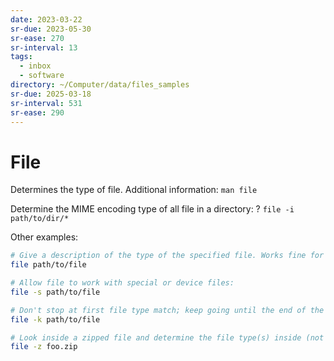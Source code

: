 ```yaml
---
date: 2023-03-22
sr-due: 2023-05-30
sr-ease: 270
sr-interval: 13
tags:
  - inbox
  - software
directory: ~/Computer/data/files_samples
sr-due: 2025-03-18
sr-interval: 531
sr-ease: 290
---
```


# File

Determines the type of file. Additional information: `man file`

Determine the MIME encoding type of all file in a directory: ?
`file -i path/to/dir/*`

Other examples:

```bash
# Give a description of the type of the specified file. Works fine for files with no file extension:
file path/to/file

# Allow file to work with special or device files:
file -s path/to/file

# Don't stop at first file type match; keep going until the end of the file:
file -k path/to/file

# Look inside a zipped file and determine the file type(s) inside (not worked when I tried it):
file -z foo.zip

```
